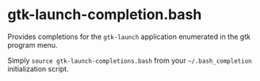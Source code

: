
# gtk-launch-completion.bash

Provides completions for the `gtk-launch` application enumerated in the gtk program menu.

Simply `source gtk-launch-completions.bash` from your `~/.bash_completion` initialization script.

